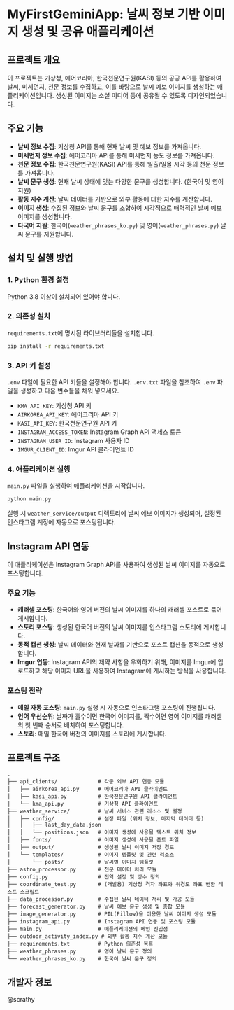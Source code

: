 # MyFirstGeminiApp: 날씨 정보 기반 이미지 생성 및 공유 애플리케이션

## 프로젝트 개요
이 프로젝트는 기상청, 에어코리아, 한국천문연구원(KASI) 등의 공공 API를 활용하여 날씨, 미세먼지, 천문 정보를 수집하고, 이를 바탕으로 날씨 예보 이미지를 생성하는 애플리케이션입니다. 생성된 이미지는 소셜 미디어 등에 공유될 수 있도록 디자인되었습니다.

## 주요 기능
*   **날씨 정보 수집**: 기상청 API를 통해 현재 날씨 및 예보 정보를 가져옵니다.
*   **미세먼지 정보 수집**: 에어코리아 API를 통해 미세먼지 농도 정보를 가져옵니다.
*   **천문 정보 수집**: 한국천문연구원(KASI) API를 통해 일출/일몰 시각 등의 천문 정보를 가져옵니다.
*   **날씨 문구 생성**: 현재 날씨 상태에 맞는 다양한 문구를 생성합니다. (한국어 및 영어 지원)
*   **활동 지수 계산**: 날씨 데이터를 기반으로 외부 활동에 대한 지수를 계산합니다.
*   **이미지 생성**: 수집된 정보와 날씨 문구를 조합하여 시각적으로 매력적인 날씨 예보 이미지를 생성합니다.
*   **다국어 지원**: 한국어(`weather_phrases_ko.py`) 및 영어(`weather_phrases.py`) 날씨 문구를 지원합니다.

## 설치 및 실행 방법

### 1. Python 환경 설정
Python 3.8 이상이 설치되어 있어야 합니다.

### 2. 의존성 설치
`requirements.txt`에 명시된 라이브러리들을 설치합니다.
```bash
pip install -r requirements.txt
```

### 3. API 키 설정
`.env` 파일에 필요한 API 키들을 설정해야 합니다. `.env.txt` 파일을 참조하여 `.env` 파일을 생성하고 다음 변수들을 채워 넣으세요.
*   `KMA_API_KEY`: 기상청 API 키
*   `AIRKOREA_API_KEY`: 에어코리아 API 키
*   `KASI_API_KEY`: 한국천문연구원 API 키
*   `INSTAGRAM_ACCESS_TOKEN`: Instagram Graph API 액세스 토큰
*   `INSTAGRAM_USER_ID`: Instagram 사용자 ID
*   `IMGUR_CLIENT_ID`: Imgur API 클라이언트 ID

### 4. 애플리케이션 실행
`main.py` 파일을 실행하여 애플리케이션을 시작합니다.
```bash
python main.py
```
실행 시 `weather_service/output` 디렉토리에 날씨 예보 이미지가 생성되며, 설정된 인스타그램 계정에 자동으로 포스팅됩니다.

## Instagram API 연동
이 애플리케이션은 Instagram Graph API를 사용하여 생성된 날씨 이미지를 자동으로 포스팅합니다.

### 주요 기능
*   **캐러셀 포스팅**: 한국어와 영어 버전의 날씨 이미지를 하나의 캐러셀 포스트로 묶어 게시합니다.
*   **스토리 포스팅**: 생성된 한국어 버전의 날씨 이미지를 인스타그램 스토리에 게시합니다.
*   **동적 캡션 생성**: 날씨 데이터와 현재 날짜를 기반으로 포스트 캡션을 동적으로 생성합니다.
*   **Imgur 연동**: Instagram API의 제약 사항을 우회하기 위해, 이미지를 Imgur에 업로드하고 해당 이미지 URL을 사용하여 Instagram에 게시하는 방식을 사용합니다.

### 포스팅 전략
*   **매일 자동 포스팅**: `main.py` 실행 시 자동으로 인스타그램 포스팅이 진행됩니다.
*   **언어 우선순위**: 날짜가 홀수이면 한국어 이미지를, 짝수이면 영어 이미지를 캐러셀의 첫 번째 순서로 배치하여 포스팅합니다.
*   **스토리**: 매일 한국어 버전의 이미지를 스토리에 게시합니다.

## 프로젝트 구조
```
.
├── api_clients/             # 각종 외부 API 연동 모듈
│   ├── airkorea_api.py      # 에어코리아 API 클라이언트
│   ├── kasi_api.py          # 한국천문연구원 API 클라이언트
│   └── kma_api.py           # 기상청 API 클라이언트
├── weather_service/         # 날씨 서비스 관련 리소스 및 설정
│   ├── config/              # 설정 파일 (위치 정보, 마지막 데이터 등)
│   │   ├── last_day_data.json
│   │   └── positions.json   # 이미지 생성에 사용될 텍스트 위치 정보
│   ├── fonts/               # 이미지 생성에 사용될 폰트 파일
│   ├── output/              # 생성된 날씨 이미지 저장 경로
│   └── templates/           # 이미지 템플릿 및 관련 리소스
│       └── posts/           # 날씨별 이미지 템플릿
├── astro_processor.py       # 천문 데이터 처리 모듈
├── config.py                # 전역 설정 및 상수 정의
├── coordinate_test.py       # (개발용) 기상청 격자 좌표와 위경도 좌표 변환 테스트 스크립트
├── data_processor.py        # 수집된 날씨 데이터 처리 및 가공 모듈
├── forecast_generator.py    # 날씨 예보 문구 생성 및 종합 모듈
├── image_generator.py       # PIL(Pillow)을 이용한 날씨 이미지 생성 모듈
├── instagram_api.py         # Instagram API 연동 및 포스팅 모듈
├── main.py                  # 애플리케이션의 메인 진입점
├── outdoor_activity_index.py # 외부 활동 지수 계산 모듈
├── requirements.txt         # Python 의존성 목록
├── weather_phrases.py       # 영어 날씨 문구 정의
└── weather_phrases_ko.py    # 한국어 날씨 문구 정의
```


## 개발자 정보
@scrathy
